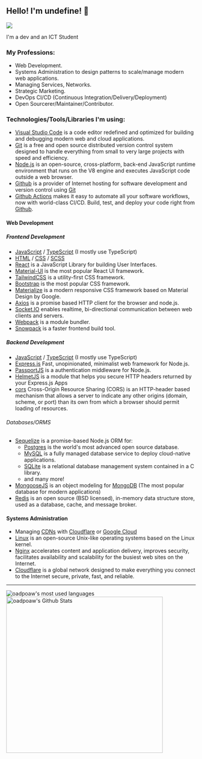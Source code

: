 ## Hello! I'm undefine! 👋
![](https://komarev.com/ghpvc/?username=oadpoaw&color=green)

I'm a dev and an ICT Student

### My Professions:
- Web Development.
- Systems Administration to design patterns to scale/manage modern web applications.
- Managing Services, Networks.
- Strategic Marketing.
- DevOps CI/CD (Continuous Integration/Delivery/Deployment)
- Open Sourcerer/Maintainer/Contributor.

### Technologies/Tools/Libraries I'm using:
- [Visual Studio Code](https://code.visualstudio.com/) is a code editor redefined and optimized for building and debugging modern web and cloud applications.
- [Git](https://git-scm.com/) is a free and open source distributed version control system designed to handle everything from small to very large projects with speed and efficiency.
- [Node.js](https://nodejs.org/) is an open-source, cross-platform, back-end JavaScript runtime environment that runs on the V8 engine and executes JavaScript code outside a web browser.
- [Github](https://github.com) is a provider of Internet hosting for software development and version control using [Git](https://git-scm.com/)
- [Github Actions](https://github.com/features/actions) makes it easy to automate all your software workflows, now with world-class CI/CD. Build, test, and deploy your code right from [Github](https://github.com).

#### Web Development

##### Frontend Development
- [JavaScript](https://en.wikipedia.org/wiki/JavaScript) / [TypeScript](https://en.wikipedia.org/wiki/TypeScript) (I mostly use TypeScript)
- [HTML](https://en.wikipedia.org/wiki/HTML) / [CSS](https://en.wikipedia.org/wiki/CSS) / [SCSS](https://en.wikipedia.org/wiki/Sass_(stylesheet_language))
- [React](https://reactjs.org/) is a JavaScript Library for building User Interfaces.
- [Material-UI](https://material-ui.com/) is the most popular React UI framework.
- [TailwindCSS](https://tailwindcss.com/) is a utility-first CSS framework.
- [Bootstrap](https://getbootstrap.com/) is the most popular CSS framework.
- [Materialize](https://materializecss.com/) is a modern responsive CSS framework based on Material Design by Google.
- [Axios](https://www.npmjs.com/package/axios) is a promise based HTTP client for the browser and node.js.
- [Socket.IO](https://socket.io/) enables realtime, bi-directional communication between web clients and servers.
- [Webpack](https://webpack.js.org/) is a module bundler.
- [Snowpack](http://snowpack.dev/) is a faster frontend build tool.

##### Backend Development
- [JavaScript](https://en.wikipedia.org/wiki/JavaScript) / [TypeScript](https://en.wikipedia.org/wiki/TypeScript) (I mostly use TypeScript)
- [Express.js](https://expressjs.com/) Fast, unopinionated, minimalist web framework for Node.js.
- [PassportJS](http://www.passportjs.org/) is a authentication middleware for Node.js.
- [HelmetJS](https://www.npmjs.com/package/helmet) is a module that helps you secure HTTP headers returned by your Express.js Apps
- [cors](https://www.npmjs.com/package/cors) Cross-Origin Resource Sharing (CORS) is an HTTP-header based mechanism that allows a server to indicate any other origins (domain, scheme, or port) than its own from which a browser should permit loading of resources.

###### Databases/ORMS
- [Sequelize](https://sequelize.org/) is a promise-based Node.js ORM for:
  - [Postgres](https://www.postgresql.org/) is the world's most advanced open source database.
  - [MySQL](https://www.mysql.com/) is a fully managed database service to deploy cloud-native applications.
  - [SQLite](https://www.sqlite.org/) is a relational database management system contained in a C library.
  - and many more!
- [MongooseJS](https://mongoosejs.com/) is an object modeling for [MongoDB](http://mongodb.com/) (The most popular database for modern applications)
- [Redis](https://redis.io/) is an open source (BSD licensed), in-memory data structure store, used as a database, cache, and message broker.

#### Systems Administration
- Managing [CDNs](https://en.wikipedia.org/wiki/Content_delivery_network) with [Cloudflare](https://www.cloudflare.com/) or [Google Cloud](https://cloud.google.com/)
- [Linux](https://www.linux.org/) is an open-source Unix-like operating systems based on the Linux kernel.
- [Nginx](https://www.nginx.com/) accelerates content and application delivery, improves security, facilitates availability and scalability for the busiest web sites on the Internet.
- [Cloudflare](https://www.cloudflare.com/) is a global network designed to make everything you connect to the Internet secure, private, fast, and reliable.

---

<img align="left" alt="oadpoaw's most used languages" src="https://github-readme-stats.vercel.app/api/top-langs/?username=oadpoaw&langs_count=12&layout=compact" />
<img align="center" alt="oadpoaw's Github Stats" src="https://github-readme-stats.vercel.app/api?username=oadpoaw&show_icons=true" width="416px"/>
